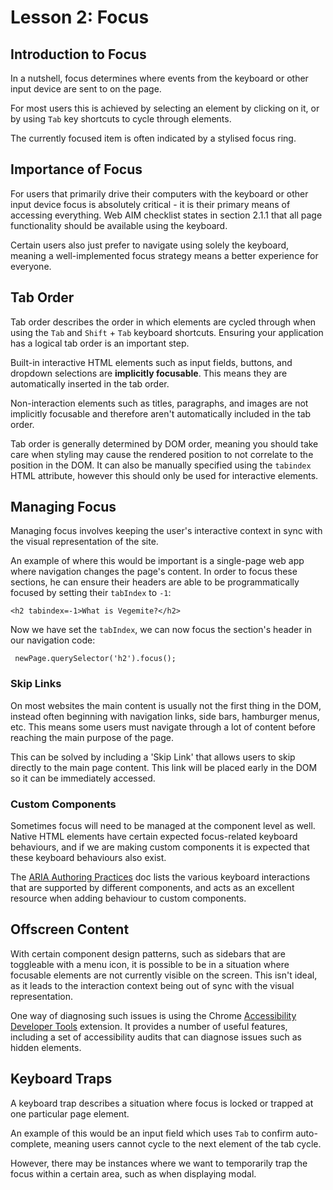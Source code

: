 # Lesson 2: Focus

## Introduction to Focus
In a nutshell, focus determines where events from the keyboard or other input device are sent to on the page.

For most users this is achieved by selecting an element by clicking on it, or by using `Tab` key shortcuts  to cycle through elements.

The currently focused item is often indicated by a stylised focus ring.

## Importance of Focus
For users that primarily drive their computers with the keyboard or other input device focus is absolutely critical - it is their primary means of accessing everything. Web AIM checklist states in section 2.1.1 that all page functionality should be available using the keyboard.

Certain users also just prefer to navigate using solely the keyboard, meaning a well-implemented focus strategy means a better experience for everyone.

## Tab Order
Tab order describes the order in which elements are cycled through when using the `Tab` and `Shift` + `Tab` keyboard shortcuts. Ensuring your application has a logical tab order is an important step.

Built-in interactive HTML elements such as input fields, buttons, and dropdown selections are **implicitly focusable**. This means they are automatically inserted in the tab order.

Non-interaction elements such as titles, paragraphs, and images are not implicitly focusable and therefore aren't automatically included in the tab order.

Tab order is generally determined by DOM order, meaning you should take care when styling may cause the rendered position to not correlate to the position in the DOM. It can also be manually specified using the `tabindex` HTML attribute, however this should only be used for interactive elements.

## Managing Focus
Managing focus involves keeping the user's interactive context in sync with the visual representation of the site.

An example of where this would be important is a single-page web app where navigation changes the page's content. In order to focus these sections, he can ensure their headers are able to be programmatically focused by setting their `tabIndex` to `-1`:

```
<h2 tabindex=-1>What is Vegemite?</h2>
```

Now we have set the `tabIndex`, we can now focus the section's header in our navigation code:

```
 newPage.querySelector('h2').focus();
```

### Skip Links
On most websites the main content is usually not the first thing in the DOM, instead often beginning with navigation links, side bars, hamburger menus, etc. This means some users must navigate through a lot of content before reaching the main purpose of the page.

This can be solved by including a 'Skip Link' that allows users to skip directly to the main page content. This link will be placed early in the DOM so it can be immediately accessed.

### Custom Components
Sometimes focus will need to be managed at the component level as well. Native HTML elements have certain expected focus-related keyboard behaviours, and if we are making custom components it is expected that these keyboard behaviours also exist.

The [ARIA Authoring Practices](https://www.w3.org/TR/wai-aria-practices/) doc lists the various keyboard interactions that are supported by different components, and acts as an excellent resource when adding behaviour to custom components.

## Offscreen Content
With certain component design patterns, such as sidebars that are toggleable with a menu icon, it is possible to be in a situation where focusable elements are not currently visible on the screen. This isn't ideal, as it leads to the interaction context being out of sync with the visual representation.

One way of diagnosing such issues is using the Chrome [Accessibility Developer Tools](https://chrome.google.com/webstore/detail/accessibility-developer-t/fpkknkljclfencbdbgkenhalefipecmb?hl=en) extension. It provides a number of useful features, including a set of accessibility audits that can diagnose issues such as hidden elements.

## Keyboard Traps
A keyboard trap describes a situation where focus is locked or trapped at one particular page element.

An example of this would be an input field which uses `Tab` to confirm auto-complete, meaning users cannot cycle to the next element of the tab cycle.

However, there may be instances where we want to temporarily trap the focus within a certain area, such as when displaying modal. 
